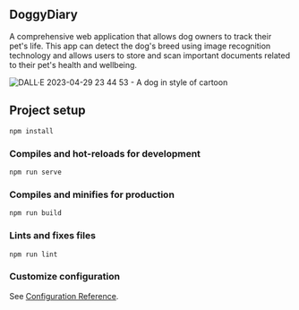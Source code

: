 ## DoggyDiary

A comprehensive web application that allows dog owners to track their pet's life. This app can detect the dog's breed using image recognition technology and allows users to store and scan important documents related to their pet's health and wellbeing.

![DALL·E 2023-04-29 23 44 53 - A dog in style of cartoon](https://user-images.githubusercontent.com/27158937/236577323-8672e7f6-a3d4-4ee1-8450-c9d59c69101b.png)

## Project setup
```
npm install
```

### Compiles and hot-reloads for development
```
npm run serve
```

### Compiles and minifies for production
```
npm run build
```

### Lints and fixes files
```
npm run lint
```

### Customize configuration
See [Configuration Reference](https://cli.vuejs.org/config/).
